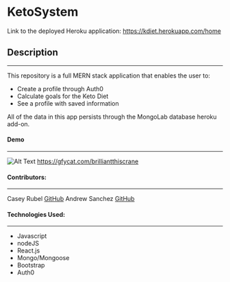 
# KetoSystem

Link to the deployed Heroku application: https://kdiet.herokuapp.com/home


## Description
***
This repository is a full MERN stack application that enables the user to: 

* Create a profile through Auth0
* Calculate goals for the Keto Diet
* See a profile with saved information

All of the data in this app persists through the MongoLab database heroku add-on. 

#### Demo
***

![Alt Text](https://thumbs.gfycat.com/brilliantthiscrane-size_restricted.gif)
https://gfycat.com/brilliantthiscrane

#### Contributors:
***

Casey Rubel [GitHub](https://github.com/caseyrubel)
Andrew Sanchez [GitHub](https://github.com/mong04)


#### Technologies Used:
***

* Javascript
* nodeJS
* React.js
* Mongo/Mongoose
* Bootstrap
* Auth0